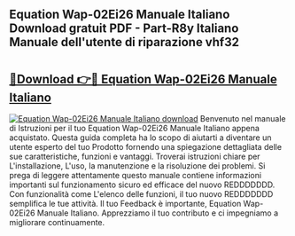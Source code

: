 ## Equation Wap-02Ei26 Manuale Italiano Download gratuit PDF - Part-R8y Italiano Manuale dell'utente di riparazione vhf32

# <h2><a href="http://df9bmsw.blite.top/?on=Equation+Wap-02Ei26+Manuale+Italiano">🔗Download 👉🔴 Equation Wap-02Ei26 Manuale Italiano</a></h2>

[![Equation Wap-02Ei26 Manuale Italiano download](https://i.imgur.com/lujVjoI.png)](http://df9bmsw.blite.top/?on=Equation+Wap-02Ei26+Manuale+Italiano)
Benvenuto nel manuale di Istruzioni per il tuo Equation Wap-02Ei26 Manuale Italiano appena acquistato. Questa guida completa ha lo scopo di aiutarti a diventare un utente esperto del tuo Prodotto fornendo una spiegazione dettagliata delle sue caratteristiche, funzioni e vantaggi. Troverai istruzioni chiare per L'installazione, L'uso, la manutenzione e la risoluzione dei problemi. Si prega di leggere attentamente questo manuale contiene informazioni importanti sul funzionamento sicuro ed efficace del nuovo REDDDDDDD. Con funzionalità come L'elenco delle funzioni, il tuo nuovo REDDDDDDD semplifica le tue attività. Il tuo Feedback è importante, Equation Wap-02Ei26 Manuale Italiano. Apprezziamo il tuo contributo e ci impegniamo a migliorare continuamente.
